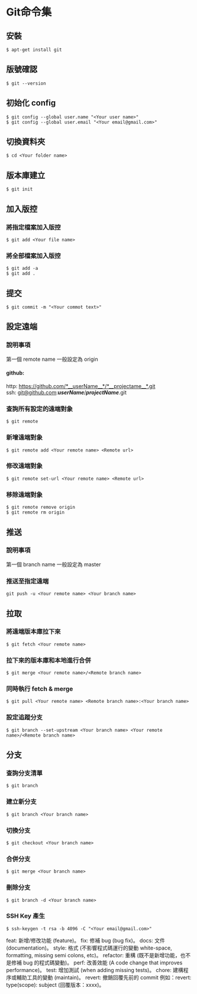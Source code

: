 # Git命令集

## 安裝
```
$ apt-get install git
```
## 版號確認
```
$ git --version
```
## 初始化 config
```
$ git config --global user.name "<Your user name>"
$ git config --global user.email "<Your email@gmail.com>"
```
## 切換資料夾
```
$ cd <Your folder name>
```
## 版本庫建立
```
$ git init
```

## 加入版控
### 將指定檔案加入版控
```
$ git add <Your file name>
```

### 將全部檔案加入版控
```
$ git add -a
$ git add .
```

## 提交
```
$ git commit -m "<Your commot text>"
```

## 設定遠端
### 說明事項
第一個 remote name 一般設定為 origin
#### github:
http: https://github.com/*__userName__*/*__projectame__*.git
<br>
ssh: git@github.com:*__userName__*/*__projectName__*.git

### 查詢所有設定的遠端對象
```
$ git remote
```
### 新增遠端對象
```
$ git remote add <Your remote name> <Remote url>
```
### 修改遠端對象
```
$ git remote set-url <Your remote name> <Remote url>
```
### 移除遠端對象
```
$ git remote remove origin
$ git remote rm origin
```

## 推送 
### 說明事項
第一個 branch name 一般設定為 master
### 推送至指定遠端
```
git push -u <Your remote name> <Your branch name>
```
## 拉取
### 將遠端版本庫拉下來
```
$ git fetch <Your remote name>
```
### 拉下來的版本庫和本地進行合併
```
$ git merge <Your remote name>/<Remote branch name>
```
### 同時執行 fetch & merge
```
$ git pull <Your remote name> <Remote branch name>:<Your branch name>
```
### 設定追蹤分支
```
$ git branch --set-upstream <Your branch name> <Your remote name>/<Remote branch name>
```

## 分支
### 查詢分支清單
```
$ git branch
```
### 建立新分支
```
$ git branch <Your branch name>
```
### 切換分支
```
$ git checkout <Your branch name>
```
### 合併分支
```
$ git merge <Your branch name>
```
### 刪除分支
```
$ git branch -d <Your branch name>
```

### SSH Key 產生
```
$ ssh-keygen -t rsa -b 4096 -C "<Your email@gmail.com>"
```



feat: 新增/修改功能 (feature)。
fix: 修補 bug (bug fix)。
docs: 文件 (documentation)。
style: 格式 (不影響程式碼運行的變動 white-space, formatting, missing semi colons, etc)。
refactor: 重構 (既不是新增功能，也不是修補 bug 的程式碼變動)。
perf: 改善效能 (A code change that improves performance)。
test: 增加測試 (when adding missing tests)。
chore: 建構程序或輔助工具的變動 (maintain)。
revert: 撤銷回覆先前的 commit 例如：revert: type(scope): subject (回覆版本：xxxx)。
